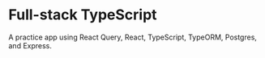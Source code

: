 # Full-stack TypeScript

A practice app using React Query, React, TypeScript, TypeORM, Postgres, and Express.



